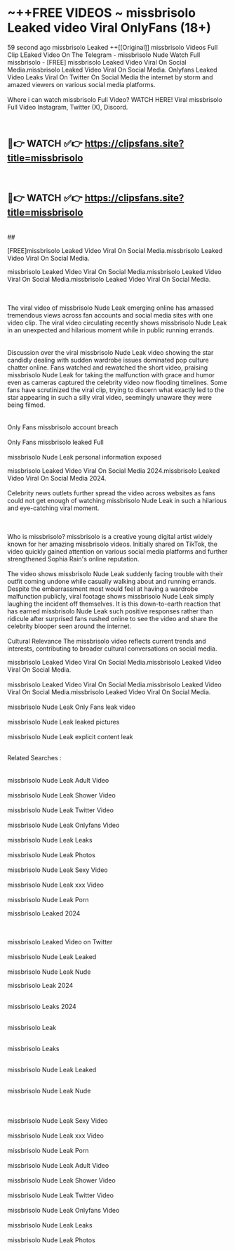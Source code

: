 # ~++FREE VIDEOS ~ missbrisolo Leaked video Viral OnlyFans (18+)<br>


59 second ago missbrisolo Leaked ++[[Original]] missbrisolo Videos Full Clip LEaked Video On The Telegram  - missbrisolo Nude  Watch Full missbrisolo - [FREE] missbrisolo Leaked Video Viral On Social Media.missbrisolo Leaked Video Viral On Social Media.   Onlyfans Leaked Video Leaks Viral On Twitter On Social Media the internet by storm and amazed viewers on various social media platforms. <br><br>
Where i can watch missbrisolo Full Video? WATCH HERE! Viral missbrisolo Full Video Instagram, Twitter (X), Discord. <br>


 <br>

##  🔴👉 WATCH ✅👉  <a href="https://clipsfans.site?title=missbrisolo&ref=git">https://clipsfans.site?title=missbrisolo</a> <br>
  <br>

##  🔴👉 WATCH ✅👉  <a href="https://clipsfans.site?title=missbrisolo&ref=git">https://clipsfans.site?title=missbrisolo</a> <br>
  <br>
  ##



[FREE]missbrisolo Leaked Video Viral On Social Media.missbrisolo Leaked Video Viral On Social Media. <br>

missbrisolo Leaked Video Viral On Social Media.missbrisolo Leaked Video Viral On Social Media.missbrisolo Leaked Video Viral On Social Media. <br>


  <br>

  <br>
The viral video of missbrisolo Nude Leak emerging online has amassed tremendous views across fan accounts and social media sites with one video clip. The viral video circulating recently shows missbrisolo Nude Leak in an unexpected and hilarious moment while in public running errands.<br>
<br>


<br>
Discussion over the viral missbrisolo Nude Leak video showing the star candidly dealing with sudden wardrobe issues dominated pop culture chatter online. Fans watched and rewatched the short video, praising missbrisolo Nude Leak for taking the malfunction with grace and humor even as cameras captured the celebrity video now flooding timelines. Some fans have scrutinized the viral clip, trying to discern what exactly led to the star appearing in such a silly viral video, seemingly unaware they were being filmed.<br>
<br>
<br> 
Only Fans missbrisolo account breach<br>
<br>
Only Fans missbrisolo leaked Full <br>
<br>
missbrisolo Nude Leak personal information exposed<br>

missbrisolo Leaked Video Viral On Social Media 2024.missbrisolo Leaked Video Viral On Social Media 2024. <br>
<br>
Celebrity news outlets further spread the video across websites as fans could not get enough of watching missbrisolo Nude Leak in such a hilarious and eye-catching viral moment.<br>
<br>

<br>
Who is missbrisolo? missbrisolo is a creative young digital artist widely known for her amazing missbrisolo videos. Initially shared on TikTok, the video quickly gained attention on various social media platforms and further strengthened Sophia Rain's online reputation.<br>
<br>
The video shows missbrisolo Nude Leak suddenly facing trouble with their outfit coming undone while casually walking about and running errands. Despite the embarrassment most would feel at having a wardrobe malfunction publicly, viral footage shows missbrisolo Nude Leak simply laughing the incident off themselves. It is this down-to-earth reaction that has earned missbrisolo Nude Leak such positive responses rather than ridicule after surprised fans rushed online to see the video and share the celebrity blooper seen around the internet.<br>
<br>
Cultural Relevance The missbrisolo video reflects current trends and interests, contributing to broader cultural conversations on social media.<br>

missbrisolo Leaked Video Viral On Social Media.missbrisolo Leaked Video Viral On Social Media.<br>
<br>
missbrisolo Leaked Video Viral On Social Media.missbrisolo Leaked Video Viral On Social Media.missbrisolo Leaked Video Viral On Social Media.<br>
<br>
missbrisolo Nude Leak Only Fans leak video<br>
<br>
missbrisolo Nude Leak leaked pictures<br>
<br>
missbrisolo Nude Leak explicit content leak<br>


<br>
Related Searches :<br>
<br>

<br>
missbrisolo Nude Leak Adult Video<br>
<br>
missbrisolo Nude Leak Shower Video<br>
<br>
missbrisolo Nude Leak Twitter Video<br>
<br>
missbrisolo Nude Leak Onlyfans Video<br>
<br>
missbrisolo Nude Leak Leaks<br>
<br>
missbrisolo Nude Leak Photos<br>

<br>
missbrisolo Nude Leak Sexy Video<br>
<br>
missbrisolo Nude Leak xxx Video<br>
<br>
missbrisolo Nude Leak Porn<br>

missbrisolo  Leaked 2024 <br> <br>
<br>

missbrisolo Leaked Video on Twitter <br>
<br>
missbrisolo Nude Leak Leaked<br>
<br>
missbrisolo Nude Leak Nude<br>


missbrisolo  Leak 2024 <br> <br>



missbrisolo  Leaks 2024 <br> <br>



 
missbrisolo  Leak<br> <br>



missbrisolo  Leaks<br> <br>


missbrisolo Nude Leak Leaked<br> <br>

missbrisolo Nude Leak Nude<br> <br>
<br> <br>
missbrisolo Nude Leak Sexy Video
<br> <br>
missbrisolo Nude Leak xxx Video
<br> <br>
missbrisolo Nude Leak Porn
<br> <br>
missbrisolo Nude Leak Adult Video
<br> <br>
missbrisolo Nude Leak Shower Video
<br> <br>
missbrisolo Nude Leak Twitter Video
<br> <br>
missbrisolo Nude Leak Onlyfans Video
<br> <br>
missbrisolo Nude Leak Leaks
<br> <br>
missbrisolo Nude Leak Photos






</p>




 



</p>











